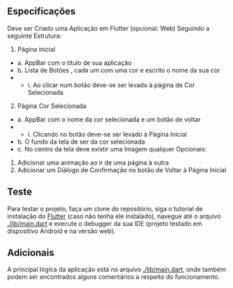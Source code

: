 ## Especificações

Deve ser Criado uma Aplicação em Flutter (opcional: Web) Seguindo a seguinte Estrutura:
1. Página inicial
- a. AppBar com o título de sua aplicação
- b. Lista de Botões , cada um com uma cor e escrito o nome da sua cor
- - i. Ao clicar num botão deve-se ser levado à página de Cor Selecionada
2. Página Cor Selecionada
- a. AppBar com o nome da cor selecionada e um botão de voltar
- - i. Clicando no botão deve-se ser levado à Página Inicial
- b. O fundo da tela de ser da cor selecionada
- c. No centro da tela deve existir uma Imagem qualquer
Opcionais:
1. Adicionar uma animação ao ir de uma página à outra
2. Adicionar um Diálogo de Confirmação no botão de Voltar à Página Inicial

## Teste

Para testar o projeto, faça um clone do repositório, siga o tutorial de instalação do [Flutter](https://docs.flutter.dev/get-started/install) (caso não tenha ele instalado), navegue até o arquivo [./lib/main.dart](https://github.com/abfranca/apptitatherapy/blob/main/lib/main.dart) e execute o debugger da sua IDE (projeto testado em dispositivo Android e na versão web).

## Adicionais

A principal lógica da aplicação está no arquivo [./lib/main.dart](https://github.com/abfranca/apptitatherapy/blob/main/lib/main.dart), onde também podem ser encontrados alguns comentários a respeito do funcionamento.
